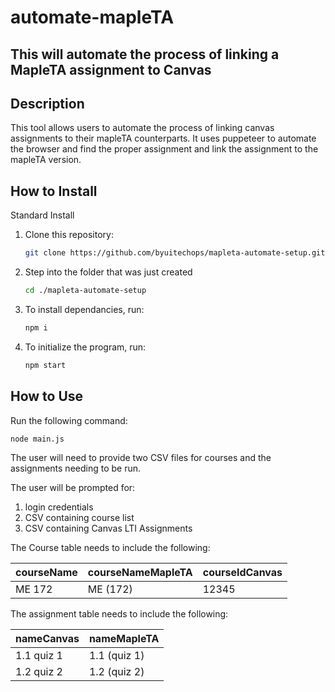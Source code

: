 # automate-mapleTA
## This will automate the process of linking a MapleTA assignment to Canvas 
## Description 
This tool allows users to automate the process of linking canvas assignments to 
their mapleTA counterparts. It uses puppeteer to automate the browser and find
the proper assignment and link the assignment to the mapleTA version.

## How to Install

Standard Install

1. Clone this repository:
    ```bash
    git clone https://github.com/byuitechops/mapleta-automate-setup.git
    ```
1. Step into the folder that was just created 
    ```bash
    cd ./mapleta-automate-setup
    ```
1. To install dependancies, run:
    ```bash
    npm i
    ```

1. To initialize the program, run:
    ```bash
    npm start
    ```
<!--- TODO: Add Additional Installation/Set Up Instructions, then delete this comment  --->

## How to Use
Run the following command:
```bash
node main.js
```

The user will need to provide two CSV files for courses and the assignments needing to be run.

The user will be prompted for:
 
1. login credentials
2. CSV containing course list
3. CSV containing Canvas LTI Assignments
 
The Course table needs to include the following:

| **courseName** | **courseNameMapleTA** | **courseIdCanvas** |
| ----------- | --------- | --------- |
| ME 172      | ME (172)  | 12345 |

The assignment table needs to include the following:

| **nameCanvas** | **nameMapleTA** |
| --------------- | -------------- |
| 1.1 quiz 1      | 1.1 (quiz 1) |
| 1.2 quiz 2      | 1.2 (quiz 2) |
